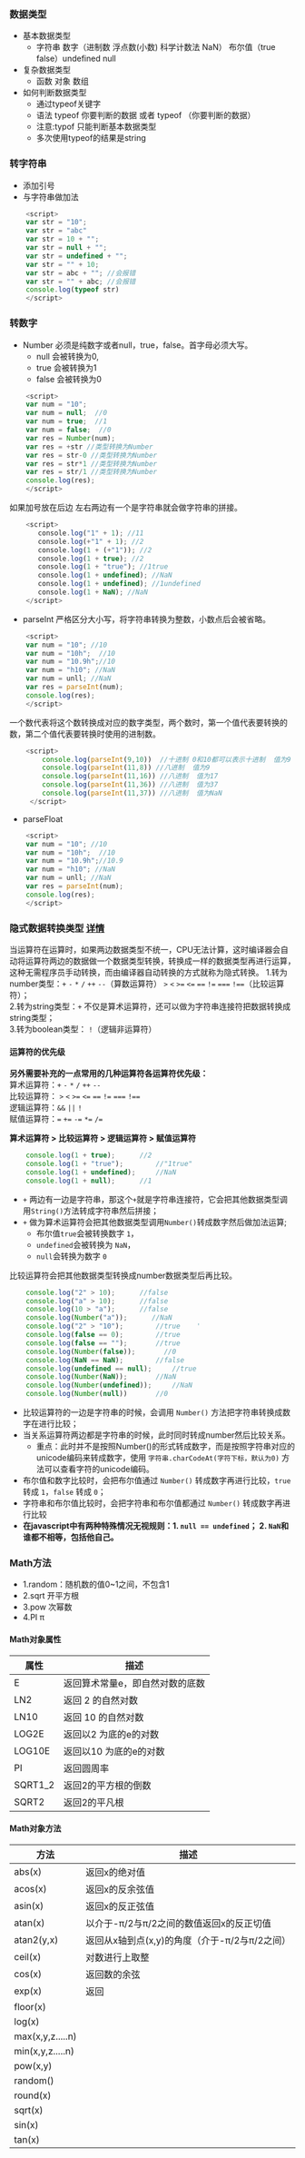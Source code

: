 ### 数据类型
- 基本数据类型
	- 字符串 数字（进制数 浮点数(小数) 科学计数法 NaN） 布尔值（true false）undefined null
- 复杂数据类型
	- 函数 对象 数组
- 如何判断数据类型
	- 通过typeof关键字 
	- 语法 typeof 你要判断的数据 或者  typeof （你要判断的数据）
	- 注意:typof 只能判断基本数据类型
	- 多次使用typeof的结果是string

### 转字符串
- 添加引号
- 与字符串做加法
```javascript
	<script>
	var str = "10";
	var str = "abc"
	var str = 10 + "";
	var str = null + "";
	var str = undefined + "";
	var str = "" + 10;
	var str = abc + ""; //会报错
	var str = "" + abc; //会报错
	console.log(typeof str)
	</script>
```
### 转数字
- Number 必须是纯数字或者null，true，false。首字母必须大写。
	- null 会被转换为0,
	- true 会被转换为1
	- false 会被转换为0
```javascript
	<script>
	var num = "10";
	var num = null;  //0
	var num = true;  //1
	var num = false;  //0
	var res = Number(num);
	var res = +str //类型转换为Number
	var res = str-0 //类型转换为Number
    var res = str*1 //类型转换为Number
    var res = str/1 //类型转换为Number
	console.log(res);
	</script>
```
如果加号放在后边 左右两边有一个是字符串就会做字符串的拼接。
```javascript
	<script>
	   console.log("1" + 1); //11
       console.log(+"1" + 1); //2
       console.log(1 + (+"1")); //2
       console.log(1 + true); //2
       console.log(1 + "true"); //1true
       console.log(1 + undefined); //NaN
       console.log(1 + undefined); //1undefined
       console.log(1 + NaN); //NaN
	</script>
```
- parseInt 严格区分大小写，将字符串转换为整数，小数点后会被省略。
```javascript
	<script>
	var num = "10"; //10
	var num = "10h";  //10
	var num = "10.9h";//10
	var num = "h10"; //NaN
	var num = unll; //NaN
	var res = parseInt(num);
	console.log(res);
	</script>
```
一个数代表将这个数转换成对应的数字类型，两个数时，第一个值代表要转换的数，第二个值代表要转换时使用的进制数。
```javascript
	<script>
        console.log(parseInt(9,10))  //十进制 0和10都可以表示十进制  值为9
        console.log(parseInt(11,8)) //八进制  值为9
        console.log(parseInt(11,16)) //八进制  值为17
        console.log(parseInt(11,36)) //八进制  值为37
        console.log(parseInt(11,37)) //八进制  值为NaN 
     </script>
```
- parseFloat
```javascript
	<script>
	var num = "10"; //10
	var num = "10h";  //10
	var num = "10.9h";//10.9
	var num = "h10"; //NaN
	var num = unll; //NaN
	var res = parseInt(num);
	console.log(res);
	</script>
```

### 隐式数据转换类型 [详情](https://www.jianshu.com/p/e4ac366ac2fd)
当运算符在运算时，如果两边数据类型不统一，CPU无法计算，这时编译器会自动将运算符两边的数据做一个数据类型转换，转换成一样的数据类型再进行运算，这种无需程序员手动转换，而由编译器自动转换的方式就称为隐式转换。
1.转为number类型：`+`  `-`   `*`  `/`  `++`  `--`（算数运算符） `>` `<` `>=` `<=` `==` `!=` `===` `!==`（比较运算符）；  
2.转为string类型：`+` 不仅是算术运算符，还可以做为字符串连接符把数据转换成string类型；  
3.转为boolean类型： `!`（逻辑非运算符）

#### 运算符的优先级
**另外需要补充的一点常用的几种运算符各运算符优先级：**  
算术运算符：`+` `-` `*` `/` `++` `--`  
比较运算符： `>` `<` `>=` `<=` `==` `!=` `===` `!==`  
逻辑运算符：`&&` `||` `!`  
赋值运算符：`=` `+=` `-=` `*=` `/=`

**算术运算符 > 比较运算符 > 逻辑运算符 > 赋值运算符**
  
```javascript
    console.log(1 + true);      //2
    console.log(1 + "true");        //"1true"
    console.log(1 + undefined);     //NaN
    console.log(1 + null);      //1
```
- `+` 两边有一边是字符串，那这个`+`就是字符串连接符，它会把其他数据类型调用`String()`方法转成字符串然后拼接；  
- `+` 做为算术运算符会把其他数据类型调用`Number()`转成数字然后做加法运算;  
	- 布尔值`true`会被转换数字 `1`，  
	- `undefined`会被转换为 `NaN`，  
	- `null`会转换为数字 `0`

比较运算符会把其他数据类型转换成number数据类型后再比较。
```javascript
    console.log("2" > 10);      //false
    console.log("a" > 10);      //false
    console.log(10 > "a");      //false
    console.log(Number("a"));      //NaN
    console.log("2" > "10");        //true    '
    console.log(false == 0);        //true
    console.log(false == "");       //true
    console.log(Number(false));       //0
    console.log(NaN == NaN);        //false
    console.log(undefined == null);     //true
    console.log(Number(NaN));       //NaN
    console.log(Number(undefined));     //NaN
    console.log(Number(null))       //0
```
- 比较运算符的一边是字符串的时候，会调用 `Number()` 方法把字符串转换成数字在进行比较；  
- 当关系运算符两边都是字符串的时候，此时同时转成number然后比较关系。
	- 重点：此时并不是按照Number()的形式转成数字，而是按照字符串对应的unicode编码来转成数字，使用 `字符串.charCodeAt(字符下标，默认为0)` 方法可以查看字符的unicode编码。  
- 布尔值和数字比较时，会把布尔值通过 `Number()` 转成数字再进行比较，`true`转成 `1`，`false` 转成 `0`；  
- 字符串和布尔值比较时，会把字符串和布尔值都通过 `Number()` 转成数字再进行比较  
- **在javascript中有两种特殊情况无视规则：1. `null == undefined`； 2. `NaN`和谁都不相等，包括他自己。**

  
### Math方法
- 1.random：随机数的值0~1之间，不包含1
- 2.sqrt 开平方根
- 3.pow 次幂数
- 4.PI  π
#### Math对象属性
| 属性    | 描述                            |
| ------- | ------------------------------- |
| E       | 返回算术常量e，即自然对数的底数 |
| LN2     | 返回 2 的自然对数               |
| LN10    | 返回 10 的自然对数              |
| LOG2E   | 返回以2 为底的e的对数           |
| LOG10E  | 返回以10 为底的e的对数          |
| PI      | 返回圆周率                      |
| SQRT1_2 | 返回2的平方根的倒数                                |
| SQRT2   | 返回2的平凡根                                |
#### Math对象方法
| 方法             | 描述                                          |
| ---------------- | --------------------------------------------- |
| abs(x)           | 返回x的绝对值                                 |
| acos(x)          | 返回x的反余弦值                               |
| asin(x)          | 返回x的反正弦值                               |
| atan(x)          | 以介于-π/2与π/2之间的数值返回x的反正切值      |
| atan2(y,x)       | 返回从x轴到点(x,y)的角度（介于-π/2与π/2之间） |
| ceil(x)          | 对数进行上取整                                |
| cos(x)           | 返回数的余弦                                  |
| exp(x)           | 返回                                              |
| floor(x)         |                                               |
| log(x)           |                                               |
| max(x,y,z.....n) |                                               |
| min(x,y,z.....n) |                                               |
| pow(x,y)         |                                               |
| random()         |                                               |
| round(x)         |                                               |
| sqrt(x)          |                                               |
| sin(x)           |                                               |
| tan(x)           |                                               |
